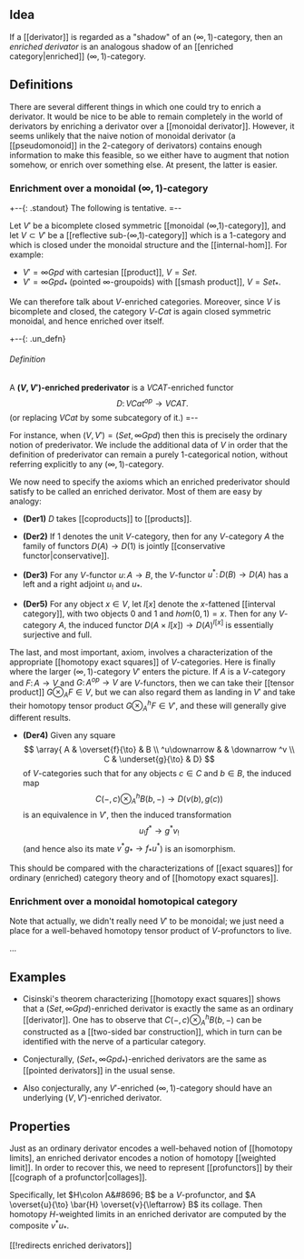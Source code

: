 ## Idea

If a [[derivator]] is regarded as a "shadow" of an $(\infty,1)$-category, then an *enriched derivator* is an analogous shadow of an [[enriched category|enriched]] $(\infty,1)$-category.

## Definitions

There are several different things in which one could try to enrich a derivator.  It would be nice to be able to remain completely in the world of derivators by enriching a derivator over a [[monoidal derivator]].  However, it seems unlikely that the naive notion of monoidal derivator (a [[pseudomonoid]] in the 2-category of derivators) contains enough information to make this feasible, so we either have to augment that notion somehow, or enrich over something else.  At present, the latter is easier.

### Enrichment over a monoidal $(\infty,1)$-category

+--{: .standout}
The following is tentative.
=--

Let $V'$ be a bicomplete closed symmetric [[monoidal (∞,1)-category]], and let $V\subset V'$ be a [[reflective sub-(∞,1)-category]] which is a 1-category and which is closed under the monoidal structure and the [[internal-hom]].  For example:

* $V'=\infty Gpd$ with cartesian [[product]], $V=Set$.
* $V'= \infty Gpd_*$ (pointed $\infty$-groupoids) with [[smash product]], $V=Set_*$.

We can therefore talk about $V$-enriched categories.  Moreover, since $V$ is bicomplete and closed, the category $V$-$Cat$ is again closed symmetric monoidal, and hence enriched over itself.

+--{: .un_defn}
###### Definition
A **$(V,V')$-enriched prederivator** is a $V CAT$-enriched functor
$$ D\colon V Cat^{op} \to V CAT. $$
(or replacing $V Cat$ by some subcategory of it.)
=--

For instance, when $(V,V') = (Set, \infty Gpd)$ then this is precisely the ordinary notion of prederivator.  We include the additional data of $V$ in order that the definition of prederivator can remain a purely 1-categorical notion, without referring explicitly to any $(\infty,1)$-category.

We now need to specify the axioms which an enriched prederivator should satisfy to be called an enriched derivator.  Most of them are easy by analogy:

* **(Der1)** $D$ takes [[coproducts]] to [[products]].

* **(Der2)** If $1$ denotes the unit $V$-category, then for any $V$-category $A$ the family of functors $D(A) \to D(1)$ is jointly [[conservative functor|conservative]].

* **(Der3)** For any $V$-functor $u\colon A\to B$, the $V$-functor $u^*\colon D(B) \to D(A)$ has a left and a right adjoint $u_!$ and $u_*$.

* **(Der5)** For any object $x\in V$, let $I[x]$ denote the $x$-fattened [[interval category]], with two objects $0$ and $1$ and $hom(0,1)=x$.  Then for any $V$-category $A$, the induced functor $D(A\times I[x]) \to D(A)^{I[x]}$ is essentially surjective and full.

The last, and most important, axiom, involves a characterization of the appropriate [[homotopy exact squares]] of $V$-categories.  Here is finally where the larger $(\infty,1)$-category $V'$ enters the picture.  If $A$ is a $V$-category and $F\colon A\to V$ and $G\colon A^{op}\to V$ are $V$-functors, then we can take their [[tensor product]] $G\otimes_A F \in V$, but we can also regard them as landing in $V'$ and take their homotopy tensor product $G \otimes^h_A F \in V'$, and these will generally give different results.

* **(Der4)** Given any square
  $$ \array{ A & \overset{f}{\to} & B \\
   ^u\downarrow & & \downarrow ^v \\
   C & \underset{g}{\to} & D} $$
  of $V$-categories such that for any objects $c\in C$ and $b\in B$, the induced map
  $$ C(-,c) \otimes^h_A B(b,-) \to D(v(b),g(c)) $$
  is an equivalence in $V'$, then the induced transformation
  $$ u_! f^* \to g^* v_! $$
  (and hence also its mate $v^* g_* \to f_* u^*$) is an isomorphism.

This should be compared with the characterizations of [[exact squares]] for ordinary (enriched) category theory and of [[homotopy exact squares]].

### Enrichment over a monoidal homotopical category

Note that actually, we didn't really need $V'$ to be monoidal; we just need a place for a well-behaved homotopy tensor product of $V$-profunctors to live.

...

## Examples

* Cisinski's theorem characterizing [[homotopy exact squares]] shows that a $(Set, \infty Gpd)$-enriched derivator is exactly the same as an ordinary [[derivator]].  One has to observe that $C(-,c) \otimes^h_A B(b,-)$ can be constructed as a [[two-sided bar construction]], which in turn can be identified with the nerve of a particular category.

* Conjecturally, $(Set_*, \infty Gpd_*)$-enriched derivators are the same as [[pointed derivators]] in the usual sense.

* Also conjecturally, any $V'$-enriched $(\infty,1)$-category should have an underlying $(V,V')$-enriched derivator.

## Properties

Just as an ordinary derivator encodes a well-behaved notion of [[homotopy limits], an enriched derivator encodes a notion of homotopy [[weighted limit]].  In order to recover this, we need to represent [[profunctors]] by their [[cograph of a profunctor|collages]].

Specifically, let $H\colon A&#8696; B$ be a $V$-profunctor, and $A \overset{u}{\to} \bar{H} \overset{v}{\leftarrow} B$ its collage.  Then homotopy $H$-weighted limits in an enriched derivator are computed by the composite $v^* u_*$.

[[!redirects enriched derivators]]
